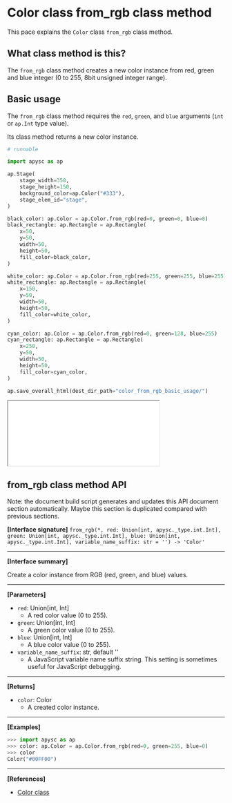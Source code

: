 # Color class from_rgb class method

This pace explains the `Color` class `from_rgb` class method.

## What class method is this?

The `from_rgb` class method creates a new color instance from red, green and blue integer (0 to 255, 8bit unsigned integer range).

## Basic usage

The `from_rgb` class method requires the `red`, `green`, and `blue` arguments (`int` or `ap.Int` type value).

Its class method returns a new color instance.

```py
# runnable

import apysc as ap

ap.Stage(
    stage_width=350,
    stage_height=150,
    background_color=ap.Color("#333"),
    stage_elem_id="stage",
)

black_color: ap.Color = ap.Color.from_rgb(red=0, green=0, blue=0)
black_rectangle: ap.Rectangle = ap.Rectangle(
    x=50,
    y=50,
    width=50,
    height=50,
    fill_color=black_color,
)

white_color: ap.Color = ap.Color.from_rgb(red=255, green=255, blue=255)
white_rectangle: ap.Rectangle = ap.Rectangle(
    x=150,
    y=50,
    width=50,
    height=50,
    fill_color=white_color,
)

cyan_color: ap.Color = ap.Color.from_rgb(red=0, green=128, blue=255)
cyan_rectangle: ap.Rectangle = ap.Rectangle(
    x=250,
    y=50,
    width=50,
    height=50,
    fill_color=cyan_color,
)

ap.save_overall_html(dest_dir_path="color_from_rgb_basic_usage/")
```

<iframe src="static/color_from_rgb_basic_usage/index.html" width="350" height="150"></iframe>

## from_rgb class method API

<!-- Docstring: apysc._color.from_rgb_mixin.FromRgbMixIn.from_rgb -->

<span class="inconspicuous-txt">Note: the document build script generates and updates this API document section automatically. Maybe this section is duplicated compared with previous sections.</span>

**[Interface signature]** `from_rgb(*, red: Union[int, apysc._type.int.Int], green: Union[int, apysc._type.int.Int], blue: Union[int, apysc._type.int.Int], variable_name_suffix: str = '') -> 'Color'`<hr>

**[Interface summary]**

Create a color instance from RGB (red, green, and blue) values.<hr>

**[Parameters]**

- `red`: Union[int, Int]
  - A red color value (0 to 255).
- `green`: Union[int, Int]
  - A green color value (0 to 255).
- `blue`: Union[int, Int]
  - A blue color value (0 to 255).
- `variable_name_suffix`: str, default ''
  - A JavaScript variable name suffix string. This setting is sometimes useful for JavaScript debugging.

<hr>

**[Returns]**

- `color`: Color
  - A created color instance.

<hr>

**[Examples]**

```py
>>> import apysc as ap
>>> color: ap.Color = ap.Color.from_rgb(red=0, green=255, blue=0)
>>> color
Color("#00FF00")
```

<hr>

**[References]**

- [Color class](https://simon-ritchie.github.io/apysc/en/color.html)
